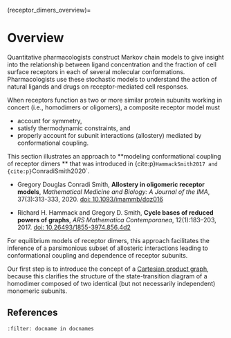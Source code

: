
(receptor_dimers_overview)=
# Overview

Quantitative pharmacologists construct Markov chain models to give insight into the relationship between ligand concentration and the fraction of cell surface receptors in each of several molecular conformations. Pharmacologists use these stochastic models to understand the action of natural ligands and drugs on receptor-mediated cell responses. 

When receptors function as two or more similar protein subunits working in concert (i.e., homodimers or oligomers), a composite receptor model must


* account for symmetry,
* satisfy thermodynamic constraints, and
* properly account for subunit interactions (allostery) mediated by conformational coupling.

This section illustrates an approach to **modeling conformational coupling of receptor dimers ** that was introduced in {cite:p}`HammackSmith2017 and {cite:p}`ConradiSmith2020`.

* Gregory Douglas Conradi Smith, **Allostery in oligomeric receptor models**, *Mathematical Medicine and Biology: A Journal of the IMA*, 37(3):313-333, 2020. [doi: 10.1093/imammb/dqz016](https://doi.org/10.1093/imammb/dqz016)

* Richard H. Hammack and Gregory D. Smith, **Cycle bases of reduced powers of graphs**, *ARS Mathematica Contemporanea*, 12(1):183–203, 2017. [doi: 10.26493/1855-3974.856.4d2](https://doi.org/10.26493/1855-3974.856.4d2)


For equilibrium models of receptor dimers, this approach facilitates the inference of a parsimonious subset of allosteric interactions leading to conformational coupling and dependence of receptor subunits.

Our first step is to introduce the concept of a [Cartesian product graph](https://en.wikipedia.org/wiki/Cartesian_product_of_graphs), because this clarifies the structure of the state-transition diagram of a homodimer composed of two identical (but not necessarily independent) monomeric subunits.

## References 

```{bibliography}
:filter: docname in docnames
```
